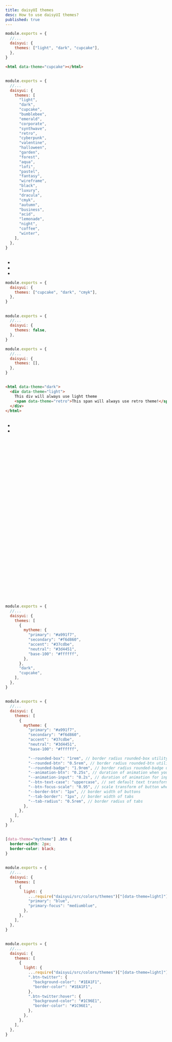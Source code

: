 ```yaml
---
title: daisyUI themes
desc: How to use daisyUI themes?
published: true
---
```


<script>
  import ThemePreviews from "@components/ThemePreviews.svelte"
  import Translate from "@components/Translate.svelte"
</script>

<Translate text="daisyUI comes with a number of themes, which you can use with no extra effort." />  
<Translate text="Each theme defines a set of colors which will be used on all daisyUI elements." />

<Translate text="To use a theme, add its name in <span class=badge>tailwind.config.js</span> and activate it by adding <span class=badge>data-theme</span> attribute to <span class=badge>HTML</span> tag:" />

```js
module.exports = {
  //...
  daisyui: {
    themes: ["light", "dark", "cupcake"],
  },
}
```

```html
<html data-theme="cupcake"></html>
```

> <Translate text="I suggest using <a href='https://github.com/saadeghi/theme-change'><code>theme-change</code></a>, so you can switch themes and save selected theme in local storage." />

## <Translate text="List of themes" />

<Translate text="Try them:" />

<ThemePreviews/>

```js
module.exports = {
  //...
  daisyui: {
    themes: [
      "light",
      "dark",
      "cupcake",
      "bumblebee",
      "emerald",
      "corporate",
      "synthwave",
      "retro",
      "cyberpunk",
      "valentine",
      "halloween",
      "garden",
      "forest",
      "aqua",
      "lofi",
      "pastel",
      "fantasy",
      "wireframe",
      "black",
      "luxury",
      "dracula",
      "cmyk",
      "autumn",
      "business",
      "acid",
      "lemonade",
      "night",
      "coffee",
      "winter",
    ],
  },
}
```

<Translate text="The default theme is <code>light</code> (or <code>dark</code> for dark mode)" />  
<Translate text="but you can <a href='https://daisyui.com/docs/config'>change the default theme from tailwind.config.js</a>" />

## <Translate text="How to remove unused themes?" />

<Translate text="You can only include the themes you want in your project." />  
<Translate text="This will reduce the size of your CSS file." />  
<Translate text="In the below example" />

- <Translate text="<code>cupcake</code> will be the default theme for light mode" />
- <Translate text="<code>dark</code> will be the default theme for dark mode" />
- <Translate text="<code>cmyk</code> can be applied on any HTML tag with <code>data-theme='cmyk'</code>" />

```js
module.exports = {
  daisyui: {
    themes: ["cupcake", "dark", "cmyk"],
  },
}
```

## <Translate text="How to disable all themes?" />

<Translate text="If you only want the default light and dark themes, set <code>themes</code> config to false." />

```js
module.exports = {
  //...
  daisyui: {
    themes: false,
  },
}
```

<Translate text="If you don't want to include any themes and disable all colors, set <code>themes</code> config to an empty array." />

```js
module.exports = {
  //...
  daisyui: {
    themes: [],
  },
}
```

## <Translate text="How to use a theme only for a section of a page?" />

<Translate text="Add <code>data-theme='THEME_NAME'</code> to any element and everything inside will have your theme." />  
<Translate text="You can nest themes and there is no limit!" />

<Translate text="You can force a section of your HTML to only use a specific theme." />

```html
<html data-theme="dark">
  <div data-theme="light">
    This div will always use light theme
    <span data-theme="retro">This span will always use retro theme!</span>
  </div>
</html>
```

## <Translate text="How to add a new custom theme?" />

<Translate text="You can add a new theme from <code>tailwind.config.js</code> file." />  
<Translate text="In the below example, I added a new theme called <code>mytheme</code> and I'm also including <code>dark</code> and <code>cupcake</code> themes." />

- <Translate text="The first theme (<code>mytheme</code>) will be the default theme." />
- <Translate text="<code>dark</code> theme will be the default theme for dark mode." />

<Translate text="In the below example, I have the required colors. All other colors will be generated automatically (Like the color of button when you focus on it or the color of text on a <code>primary</code> button)." />

<div class="alert alert-info text-sm mb-2 max-w-3xl not-prose">
  <svg xmlns="http://www.w3.org/2000/svg" fill="none" viewBox="0 0 24 24" class="stroke-info-content flex-shrink-0 w-6 h-6"><path stroke-linecap="round" stroke-linejoin="round" stroke-width="2" d="M13 16h-1v-4h-1m1-4h.01M21 12a9 9 0 11-18 0 9 9 0 0118 0z"></path></svg>
  <p>
    <Translate text="You can also add <a href='/docs/colors' class='link'>optional color names</a> to have full control over all colors." />
  </p>
</div>

```js
module.exports = {
  //...
  daisyui: {
    themes: [
      {
        mytheme: {
          "primary": "#a991f7",
          "secondary": "#f6d860",
          "accent": "#37cdbe",
          "neutral": "#3d4451",
          "base-100": "#ffffff",
        },
      },
      "dark",
      "cupcake",
    ],
  },
}
```

## <Translate text="CSS variables in daisyUI themes" />

<Translate text="There are a few optional CSS variables that you can use in daisyUI themes to customize design decisions for each theme:" />

```js
module.exports = {
  //...
  daisyui: {
    themes: [
      {
        mytheme: {
          "primary": "#a991f7",
          "secondary": "#f6d860",
          "accent": "#37cdbe",
          "neutral": "#3d4451",
          "base-100": "#ffffff",

          "--rounded-box": "1rem", // border radius rounded-box utility class, used in card and other large boxes
          "--rounded-btn": "0.5rem", // border radius rounded-btn utility class, used in buttons and similar element
          "--rounded-badge": "1.9rem", // border radius rounded-badge utility class, used in badges and similar
          "--animation-btn": "0.25s", // duration of animation when you click on button
          "--animation-input": "0.2s", // duration of animation for inputs like checkbox, toggle, radio, etc
          "--btn-text-case": "uppercase", // set default text transform for buttons
          "--btn-focus-scale": "0.95", // scale transform of button when you focus on it
          "--border-btn": "1px", // border width of buttons
          "--tab-border": "1px", // border width of tabs
          "--tab-radius": "0.5rem", // border radius of tabs
        },
      },
    ],
  },
}
```

## <Translate text="Custom CSS for a daisyUI theme" />

<Translate text="You can apply custom style to a daisyUI themes using CSS:" />

```css
[data-theme="mytheme"] .btn {
  border-width: 2px;
  border-color: black;
}
```

## <Translate text="How to customize an existing theme?" />

<Translate text="In your tailwind.config.js, you can require an existing daisyUI theme and override some colors." />  
<Translate text="In the below example, I require and spread <code>light</code> theme and change its <code>primary</code> and <code>primary-focus</code> colors:" />

```js
module.exports = {
  //...
  daisyui: {
    themes: [
      {
        light: {
          ...require("daisyui/src/colors/themes")["[data-theme=light]"],
          "primary": "blue",
          "primary-focus": "mediumblue",
        },
      },
    ],
  },
}
```

## <Translate text="How to add custom styles for a specific theme?" />

<Translate text="You can write custom style for your elements only for a specific theme." />  
<Translate text="In this example, .btn-twitter class only will have this style on light theme." />

```js
module.exports = {
  //...
  daisyui: {
    themes: [
      {
        light: {
          ...require("daisyui/src/colors/themes")["[data-theme=light]"],
          ".btn-twitter": {
            "background-color": "#1EA1F1",
            "border-color": "#1EA1F1",
          },
          ".btn-twitter:hover": {
            "background-color": "#1C96E1",
            "border-color": "#1C96E1",
          },
        },
      },
    ],
  },
}
```
